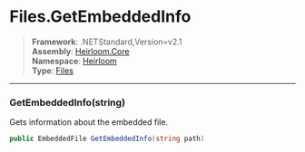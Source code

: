 # Files.GetEmbeddedInfo

> **Framework**: .NETStandard,Version=v2.1  
> **Assembly**: [Heirloom.Core][0]  
> **Namespace**: [Heirloom][0]  
> **Type**: [Files][1]  

--------------------------------------------------------------------------------

### GetEmbeddedInfo(string)

Gets information about the embedded file.

```cs
public EmbeddedFile GetEmbeddedInfo(string path)
```

[0]: ..\Heirloom.Core.md
[1]: Heirloom.Files.md
